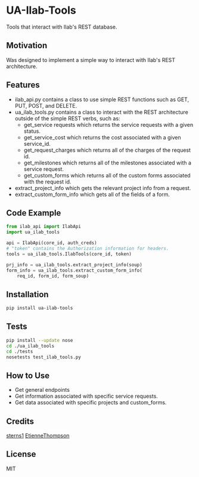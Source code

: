# UA-Ilab-Tools

Tools that interact with Ilab's REST database.

## Motivation

Was designed to implement a simple way to interact with Ilab's REST architecture.

## Features

- ilab_api.py contains a class to use simple REST functions such as GET, PUT, POST, and DELETE.
- ua_ilab_tools.py contains a class to interact with the REST architecture outside of the simple REST verbs, such as:
    - get_service requests which returns the service requests with a given status.
    - get_service_cost which returns the cost associated with a given service_id.
    - get_request_charges which returns all of the charges of the request id.
    - get_milestones which returns all of the milestones associated with a service request.
    - get_custom_forms which returns all of the custom forms associated with the request id.
- extract_project_info which gets the relevant project info from a request.
- extract_custom_form_info which gets all of the fields of a form.

## Code Example

```python
from ilab_api import IlabApi
import ua_ilab_tools

api = IlabApi(core_id, auth_creds)
# "token" contains the Authorization information for headers.
tools = ua_ilab_tools.IlabTools(core_id, token)

prj_info = ua_ilab_tools.extract_project_info(soup)
form_info = ua_ilab_tools.extract_custom_form_info(
    req_id, form_id, form_soup)
```

## Installation

```bash
pip install ua-ilab-tools
```

## Tests

```bash
pip install --update nose
cd ./ua_ilab_tools
cd ./tests
nosetests test_ilab_tools.py
```

## How to Use

- Get general endpoints
- Get information associated with specific service requests.
- Get data associated with specific projects and custom_forms.

## Credits

[sterns1](sterns1@github.com)
[EtienneThompson](etiennethompson@github.com)

## License

MIT
